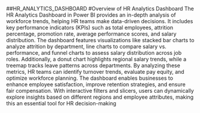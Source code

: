 ##HR_ANALYTICS_DASHBOARD
#Overview of HR Analytics Dashboard
The HR Analytics Dashboard in Power BI provides an in-depth analysis of workforce trends, helping HR teams make data-driven decisions. It includes key performance indicators (KPIs) such as total employees, attrition percentage, promotion rate, average performance scores, and salary distribution.
The dashboard features visualizations like stacked bar charts to analyze attrition by department, line charts to compare salary vs. performance, and funnel charts to assess salary distribution across job roles. Additionally, a donut chart highlights regional salary trends, while a treemap tracks leave patterns across departments.
By analyzing these metrics, HR teams can identify turnover trends, evaluate pay equity, and optimize workforce planning. The dashboard enables businesses to enhance employee satisfaction, improve retention strategies, and ensure fair compensation. With interactive filters and slicers, users can dynamically explore insights based on different regions and employee attributes, making this an essential tool for HR decision-making
